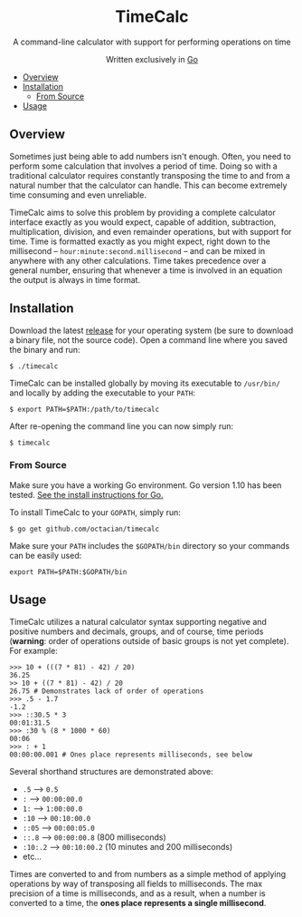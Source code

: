 <h1 align="center">TimeCalc</h1>
<p align="center">A command-line calculator with support for performing operations on time</p>
<p align="center">Written exclusively in <a href="https://golang.org">Go</a></p>

- [Overview](#overview)
- [Installation](#installation)
	- [From Source](#from-source)
- [Usage](#usage)

## <span id="overview">Overview</span>

Sometimes just being able to add numbers isn't enough. Often, you need to perform some calculation that involves a period of time. Doing so with a traditional calculator requires constantly transposing the time to and from a natural number that the calculator can handle. This can become extremely time consuming and even unreliable.

TimeCalc aims to solve this problem by providing a complete calculator interface exactly as you would expect, capable of addition, subtraction, multiplication, division, and even remainder operations, but with support for time. Time is formatted exactly as you might expect, right down to the millisecond – `hour:minute:second.millisecond` – and can be mixed in anywhere with any other calculations. Time takes precedence over a general number, ensuring that whenever a time is involved in an equation the output is always in time format.

## <span id="installation">Installation</span>

Download the latest [release](https://github.com/octacian/timecalc/releases/latest) for your operating system (be sure to download a binary file, not the source code). Open a command line where you saved the binary and run:

```
$ ./timecalc
```

TimeCalc can be installed globally by moving its executable to `/usr/bin/` and locally by adding the executable to your `PATH`:

```
$ export PATH=$PATH:/path/to/timecalc
```

After re-opening the command line you can now simply run:

```
$ timecalc
```

### <span id="from-source">From Source</span>

Make sure you have a working Go environment. Go version 1.10 has been tested. [See the install instructions for Go.](https://golang.org/doc/install)

To install TimeCalc to your `GOPATH`, simply run:

```
$ go get github.com/octacian/timecalc
```

Make sure your `PATH` includes the `$GOPATH/bin` directory so your commands can be easily used:

```
export PATH=$PATH:$GOPATH/bin
```

## <span id="usage">Usage</span>

TimeCalc utilizes a natural calculator syntax supporting negative and positive numbers and decimals, groups, and of course, time periods (__warning__: order of operations outside of basic groups is not yet complete). For example:

```
>>> 10 + (((7 * 81) - 42) / 20)
36.25
>> 10 + ((7 * 81) - 42) / 20
26.75 # Demonstrates lack of order of operations
>>> .5 - 1.7
-1.2
>>> ::30.5 * 3
00:01:31.5
>>> :30 % (8 * 1000 * 60)
00:06
>>> : + 1
00:00:00.001 # Ones place represents milliseconds, see below
```

Several shorthand structures are demonstrated above:
- `.5` –> `0.5`
- `:` –> `00:00:00.0`
- `1:` –> `1:00:00.0`
- `:10` –> `00:10:00.0`
- `::05` –> `00:00:05.0`
- `::.8` –> `00:00:00.8` (800 milliseconds)
- `:10:.2` –> `00:10:00.2` (10 minutes and 200 milliseconds)
- etc...

Times are converted to and from numbers as a simple method of applying operations by way of transposing all fields to milliseconds. The max precision of a time is milliseconds, and as a result, when a number is converted to a time, the __ones place represents a single millisecond__.
